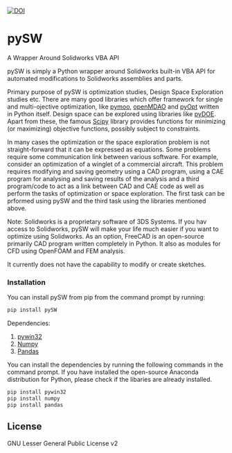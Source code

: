 <a href="https://zenodo.org/badge/latestdoi/237943198"><img src="https://zenodo.org/badge/237943198.svg" alt="DOI"></a>
# pySW
A Wrapper Around Solidworks VBA API

pySW is simply a Python wrapper around Solidworks built-in VBA API for automated modifications to Solidworks assemblies and parts.

Primary purpose of pySW is optimization studies, Design Space Exploration studies etc. There are many good libraries which offer framework for single and multi-ojective optimization, like [pymoo](https://pymoo.org/index.html), [openMDAO](https://openmdao.org/) and [pyOpt](http://www.pyopt.org/) written in Python itself. Design space can be explored using libraries like [pyDOE](https://pythonhosted.org/pyDOE/index.html). Apart from these, the famous [Scipy](https://docs.scipy.org/doc/scipy/reference/optimize.html) library provides functions for minimizing (or maximizing) objective functions, possibly subject to constraints.

In many cases the optimization or the space exploration problem is not straight-forward that it can be expressed as equations. Some problems require some communication link between various software. For example, consider an optimization of a winglet of a commercial aircraft. This problem requires modifying and saving geometry using a CAD program, using a CAE program for analysing and saving results of the analysis and a third program/code to act as a link between CAD and CAE code as well as perform the tasks of optimization or space exploration. The first task can be prformed using pySW and the third task using the libraries mentioned above.

Note: Solidworks is a proprietary software of 3DS Systems. If you hav access to Solidworks, pySW will make your life much easier if you want to optimize using Solidworks.
As an option, FreeCAD is an open-source primarily CAD program written completely in Python. It also as modules for CFD using OpenFOAM and FEM analysis.

It currently does not have the capability to modify or create sketches. 


### Installation

You can install pySW from pip from the command prompt by running:

```sh
pip install pySW
```

Dependencies:
1. [pywin32](https://pypi.org/project/pywin32/)
2. [Numpy](https://numpy.org/)
3. [Pandas](https://pandas.pydata.org/)

You can install the dependencies by running the following commands in the command prompt. If you have installed the open-source Anaconda distribution for Python, please check if the libaries are already installed.
```sh
pip install pywin32
pip install numpy
pip install pandas
```

License
----

GNU Lesser General Public License v2


[//]: # (These are reference links used in the body of this note and get stripped out when the markdown processor does its job. There is no need to format nicely because it shouldn't be seen. Thanks SO - http://stackoverflow.com/questions/4823468/store-comments-in-markdown-syntax)


   [dill]: <https://github.com/joemccann/dillinger>
   [pymoo]: <https://pymoo.org/index.html>
   [openMDAO]: <https://openmdao.org/>
   [pyOpt]: <http://www.pyopt.org/>
   [pyDOE]: <https://pythonhosted.org/pyDOE/index.html>
   [Scipy]: <https://docs.scipy.org/doc/scipy/reference/optimize.html>
   [pywin32]: <https://pypi.org/project/pywin32/>
   [Numpy]: <https://numpy.org/>
   [pandas]: <https://pandas.pydata.org/>
